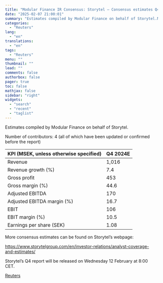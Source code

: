 ```yaml
---
title: "Modular Finance IR Consensus: Storytel – Consensus estimates Q4 2024"
date: "2025-02-07 21:00:01"
summary: "Estimates compiled by Modular Finance on behalf of Storytel.Number of contributors: 4 (all of which have been updated or confirmed before the report)KPI (MSEK, unless otherwise specified)Q4 2024ERevenue1,016Revenue growth (%)7.4Gross profit453Gross margin (%)44.6Adjusted EBITDA170Adjusted EBITDA margin (%)16.7EBIT106EBIT margin (%)10.5Earnings per share (SEK)1.08More consensus estimates can be found on Storytel’s webpage:https://www.storytelgroup.com/en/investor-relations/analyst-coverage-and-estimates/Storytel’s..."
categories:
  - "Reuters"
lang:
  - "en"
translations:
  - "en"
tags:
  - "Reuters"
menu: ""
thumbnail: ""
lead: ""
comments: false
authorbox: false
pager: true
toc: false
mathjax: false
sidebar: "right"
widgets:
  - "search"
  - "recent"
  - "taglist"
---
```


Estimates compiled by Modular Finance on behalf of Storytel.

Number of contributors: 4 (all of which have been updated or confirmed before the report)

| KPI (MSEK, unless otherwise specified) | Q4 2024E |
| --- | --- |
| Revenue | 1,016 |
| Revenue growth (%) | 7.4 |
| Gross profit | 453 |
| Gross margin (%) | 44.6 |
| Adjusted EBITDA | 170 |
| Adjusted EBITDA margin (%) | 16.7 |
| EBIT | 106 |
| EBIT margin (%) | 10.5 |
| Earnings per share (SEK) | 1.08 |

More consensus estimates can be found on Storytel’s webpage:

https://www.storytelgroup.com/en/investor-relations/analyst-coverage-and-estimates/

Storytel’s Q4 report will be released on Wednesday 12 February at 8:00 CET.

[Reuters](https://www.tradingview.com/news/reuters.com,2025-02-07:newsml_MFN5nlVkX:0-modular-finance-ir-consensus-storytel-consensus-estimates-q4-2024/)
